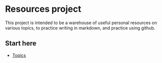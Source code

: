 # Resources project #

This project is intended to be a warehouse of useful personal resources on various topics, to practice writing in markdown, and practice using github.

## Start here ##

* [Topics](docs/index.md)

